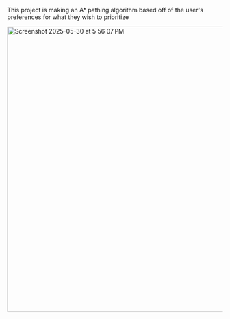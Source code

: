 This project is making an A* pathing algorithm based off of the user's preferences for what they wish to prioritize


<img width="667" alt="Screenshot 2025-05-30 at 5 56 07 PM" src="https://github.com/user-attachments/assets/87931f61-8b02-401a-8855-e3d8243eafe2" />
